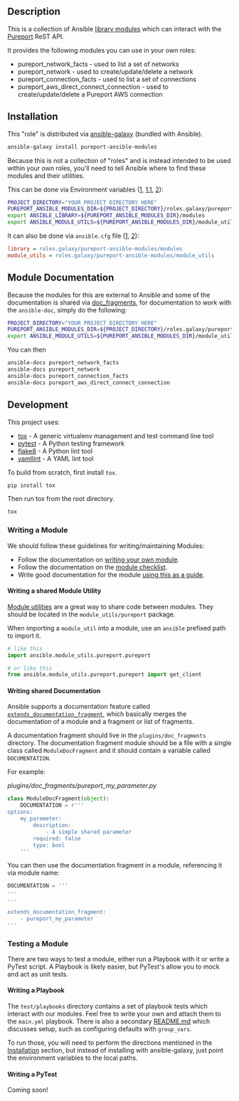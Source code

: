 ## Description
This is a collection of Ansible [library modules](https://docs.ansible.com/ansible/2.8/user_guide/modules_intro.html) which can
interact with the [Pureport](https://www.pureport.com/) ReST API.

It provides the following modules you can use in your own roles:
- pureport_network_facts - used to list a set of networks
- pureport_network - used to create/update/delete a network
- pureport_connection_facts - used to list a set of connections
- pureport_aws_direct_connect_connection - used to create/update/delete a Pureport AWS connection

## Installation
This "role" is distributed via [ansible-galaxy](https://galaxy.ansible.com/) (bundled with Ansible).

```bash
ansible-galaxy install pureport-ansible-modules
```

Because this is not a collection of "roles" and is instead intended to be used within your own roles, you'll need to tell
Ansible where to find these modules and their utilities.

This can be done via Environment variables ([1](https://docs.ansible.com/ansible/2.8/dev_guide/developing_locally.html#adding-a-module-locally),
[1.1](https://docs.ansible.com/ansible/2.8/reference_appendices/config.html#envvar-ANSIBLE_LIBRARY),
[2](https://docs.ansible.com/ansible/2.8/reference_appendices/config.html?highlight=module_utils#envvar-ANSIBLE_MODULE_UTILS)):

```bash
PROJECT_DIRECTORY="YOUR PROJECT DIRECTORY HERE"
PUREPORT_ANSIBLE_MODULES_DIR=${PROJECT_DIRECTORY}/roles.galaxy/pureport-ansible-modules
export ANSIBLE_LIBRARY=${PUREPORT_ANSIBLE_MODULES_DIR}/modules
export ANSIBLE_MODULE_UTILS=${PUREPORT_ANSIBLE_MODULES_DIR}/module_utils
```

It can also be done via `ansible.cfg` file ([1](https://docs.ansible.com/ansible/2.8/reference_appendices/config.html#default-module-path),
[2](https://docs.ansible.com/ansible/2.8/reference_appendices/config.html#default-module-utils-path)):
```ini
library = roles.galaxy/pureport-ansible-modules/modules
module_utils = roles.galaxy/pureport-ansible-modules/module_utils
```

## Module Documentation
Because the modules for this are external to Ansible and some of the documentation is shared via 
[doc_fragments](https://docs.ansible.com/ansible/2.8/dev_guide/developing_modules_documenting.html#documentation-fragments), for 
documentation to work with the `ansible-doc`, simply do the following:
```bash
PROJECT_DIRECTORY="YOUR PROJECT DIRECTORY HERE"
PUREPORT_ANSIBLE_MODULES_DIR=${PROJECT_DIRECTORY}/roles.galaxy/pureport-ansible-modules
export ANSIBLE_MODULE_UTILS=${PUREPORT_ANSIBLE_MODULES_DIR}/module_utils
```

You can then 
```bash
ansible-docs pureport_network_facts
ansible-docs pureport_network
ansible-docs pureport_connection_facts
ansible-docs pureport_aws_direct_connect_connection
```

## Development
This project uses:
- [tox](https://tox.readthedocs.io/en/latest/) - A generic virtualenv management and test command line tool
- [pytest](https://docs.pytest.org/en/latest/) - A Python testing framework
- [flake8](http://flake8.pycqa.org/en/latest/) - A Python lint tool
- [yamllint](https://yamllint.readthedocs.io/en/stable/) - A YAML lint tool

To build from scratch, first install `tox`.

```bash
pip install tox
```

Then run tox from the root directory.

```bash
tox
```

### Writing a Module
We should follow these guidelines for writing/maintaining Modules:
- Follow the documentation on [writing your own module](https://docs.ansible.com/ansible/2.8/dev_guide/developing_locally.html).
- Follow the documentation on the [module checklist](https://docs.ansible.com/ansible/latest/dev_guide/developing_modules_checklist.html).
- Write good documentation for the module [using this as a guide](https://docs.ansible.com/ansible/2.8/dev_guide/developing_modules_documenting.html).

#### Writing a shared Module Utility
[Module utilities](https://docs.ansible.com/ansible/latest/dev_guide/developing_module_utilities.html) are a great way to share 
code between modules.  They should be located in the `module_utils/pureport` package.

When importing a `module_util` into a module, use an `ansible` prefixed path to import it.

```python
# like this
import ansible.module_utils.pureport.pureport

# or like this
from ansible.module_utils.pureport.pureport import get_client
```

#### Writing shared Documentation
Ansible supports a documentation feature called 
[`extends_documentation_fragment`](https://docs.ansible.com/ansible/2.8/dev_guide/developing_modules_documenting.html#documentation-fragments), 
which basically merges the documentation of a module and a fragment or list of fragments.

A documentation fragment should live in the `plugins/doc_fragments` directory.  The documentation fragment module should be a file 
with a single class called `ModuleDocFragment` and it should contain a variable called `DOCUMENTATION`.

For example:

*plugins/doc_fragments/pureport_my_parameter.py*
```python
class ModuleDocFragment(object):
    DOCUMENTATION = r'''
options:
    my_parameter:
        description:
            - A simple shared parameter
        required: false
        type: bool
    '''
```

You can then use the documentation fragment in a module, referencing it via module name:
```python
DOCUMENTATION = '''
---
...

extends_documentation_fragment:
    - pureport_my_parameter
'''
```

### Testing a Module
There are two ways to test a module, either run a Playbook with it or write a PyTest script.  A Playbook is likely easier, but
PyTest's allow you to mock and act as unit tests.

#### Writing a Playbook
The `test/playbooks` directory contains a set of playbook tests which interact with our modules.  Feel free to write your own
and attach them to the `main.yml` playbook.  There is also a secondary [README.md](test/playbooks/README.md) which discusses
setup, such as configuring defaults with `group_vars`.

To run those, you will need to perform the directions mentioned in the [Installation](#Installation) section, but
instead of installing with ansible-galaxy, just point the environment variables to the local paths.

#### Writing a PyTest
Coming soon!

